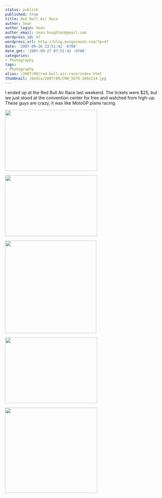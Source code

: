 ```yaml
---
status: publish
published: true
title: Red Bull Air Race
author: Sean
author_login: Sean
author_email: sean.houghton@gmail.com
wordpress_id: 47
wordpress_url: http://blog.mungosmash.com/?p=47
date: '2007-09-26 23:51:42 -0700'
date_gmt: '2007-09-27 07:51:42 -0700'
categories:
- Photography
tags:
- Photography
alias: /2007/09/red-bull-air-race/index.html
thumbnail: /media/2007/09/CRW_5670-300x214.jpg
---
```

I ended up at the Red Bull Air Race last weekend.  The tickets were $25, but we just stood at the convention center for free and watched from high-up.  These guys are crazy, it was like MotoGP plane racing.

<a href="{{site.url_root}}/media/2007/09/CRW_5759.jpeg"><img src="{{site.url_root}}/media/2007/09/CRW_5759-300x198.jpg" alt="" title="CRW_5759" width="300" height="198" class="aligncenter size-medium wp-image-796" /></a>

<a href="{{site.url_root}}/media/2007/09/CRW_5755.jpeg"><img src="{{site.url_root}}/media/2007/09/CRW_5755-300x198.jpg" alt="" title="CRW_5755" width="300" height="198" class="aligncenter size-medium wp-image-795" /></a>

<a href="{{site.url_root}}/media/2007/09/CRW_5675.jpeg"><img src="{{site.url_root}}/media/2007/09/CRW_5675-297x300.jpg" alt="" title="CRW_5675" width="297" height="300" class="aligncenter size-medium wp-image-794" /></a>

<a href="{{site.url_root}}/media/2007/09/CRW_5670.jpeg"><img src="{{site.url_root}}/media/2007/09/CRW_5670-300x214.jpg" alt="" title="CRW_5670" width="300" height="214" class="aligncenter size-medium wp-image-793" /></a>

<a href="{{site.url_root}}/media/2007/09/CRW_5652.jpeg"><img src="{{site.url_root}}/media/2007/09/CRW_5652-300x277.jpg" alt="" title="CRW_5652" width="300" height="277" class="aligncenter size-medium wp-image-791" /></a>

